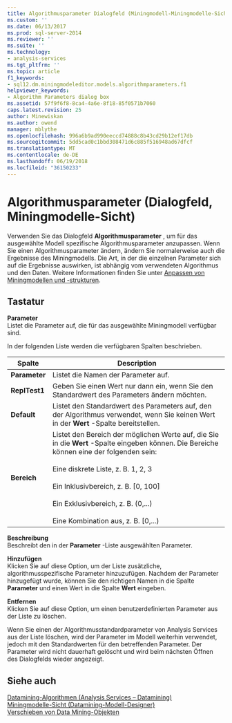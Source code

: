 ```yaml
---
title: Algorithmusparameter Dialogfeld (Miningmodell-Miningmodelle-Sicht) | Microsoft Docs
ms.custom: ''
ms.date: 06/13/2017
ms.prod: sql-server-2014
ms.reviewer: ''
ms.suite: ''
ms.technology:
- analysis-services
ms.tgt_pltfrm: ''
ms.topic: article
f1_keywords:
- sql12.dm.miningmodeleditor.models.algorithmparameters.f1
helpviewer_keywords:
- Algorithm Parameters dialog box
ms.assetid: 57f9f6f8-8ca4-4a6e-8f18-85f0571b7060
caps.latest.revision: 25
author: Minewiskan
ms.author: owend
manager: mblythe
ms.openlocfilehash: 996a6b9ad990eeccd74888c8b43cd29b12ef17db
ms.sourcegitcommit: 5dd5cad0c1bbd308471d6c885f516948ad67dfcf
ms.translationtype: MT
ms.contentlocale: de-DE
ms.lasthandoff: 06/19/2018
ms.locfileid: "36150233"
---
```

# <a name="algorithm-parameters-dialog-box-mining-models-view"></a>Algorithmusparameter (Dialogfeld, Miningmodelle-Sicht)
  Verwenden Sie das Dialogfeld **Algorithmusparameter** , um für das ausgewählte Modell spezifische Algorithmusparameter anzupassen. Wenn Sie einen Algorithmusparameter ändern, ändern Sie normalerweise auch die Ergebnisse des Miningmodells. Die Art, in der die einzelnen Parameter sich auf die Ergebnisse auswirken, ist abhängig vom verwendeten Algorithmus und den Daten. Weitere Informationen finden Sie unter [Anpassen von Miningmodellen und -strukturen](data-mining/customize-mining-models-and-structure.md).  
  
## <a name="options"></a>Tastatur  
 **Parameter**  
 Listet die Parameter auf, die für das ausgewählte Miningmodell verfügbar sind.  
  
 In der folgenden Liste werden die verfügbaren Spalten beschrieben.  
  
|Spalte|Description|  
|------------|-----------------|  
|**Parameter**|Listet die Namen der Parameter auf.|  
|**ReplTest1**|Geben Sie einen Wert nur dann ein, wenn Sie den Standardwert des Parameters ändern möchten.|  
|**Default**|Listet den Standardwert des Parameters auf, den der Algorithmus verwendet, wenn Sie keinen Wert in der **Wert** -Spalte bereitstellen.|  
|**Bereich**|Listet den Bereich der möglichen Werte auf, die Sie in die **Wert** -Spalte eingeben können. Die Bereiche können eine der folgenden sein:<br /><br /> Eine diskrete Liste, z. B. 1, 2, 3<br /><br /> Ein Inklusivbereich, z. B. [0, 100]<br /><br /> Ein Exklusivbereich, z. B. (0,...)<br /><br /> Eine Kombination aus, z. B. [0,...)|  
  
 **Beschreibung**  
 Beschreibt den in der **Parameter** -Liste ausgewählten Parameter.  
  
 **Hinzufügen**  
 Klicken Sie auf diese Option, um der Liste zusätzliche, algorithmusspezifische Parameter hinzuzufügen. Nachdem der Parameter hinzugefügt wurde, können Sie den richtigen Namen in die Spalte **Parameter** und einen Wert in die Spalte **Wert** eingeben.  
  
 **Entfernen**  
 Klicken Sie auf diese Option, um einen benutzerdefinierten Parameter aus der Liste zu löschen.  
  
 Wenn Sie einen der Algorithmusstandardparameter von Analysis Services aus der Liste löschen, wird der Parameter im Modell weiterhin verwendet, jedoch mit den Standardwerten für den betreffenden Parameter. Der Parameter wird nicht dauerhaft gelöscht und wird beim nächsten Öffnen des Dialogfelds wieder angezeigt.  
  
## <a name="see-also"></a>Siehe auch  
 [Datamining-Algorithmen &#40;Analysis Services – Datamining&#41;](data-mining/data-mining-algorithms-analysis-services-data-mining.md)   
 [Miningmodelle-Sicht &#40;Datamining-Modell-Designer&#41;](mining-models-view-data-mining-model-designer.md)   
 [Verschieben von Data Mining-Objekten](data-mining/moving-data-mining-objects.md)  
  
  